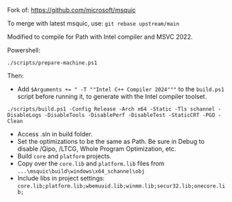 Fork of: https://github.com/microsoft/msquic

To merge with latest msquic, use: `git rebase upstream/main`

Modified to compile for Path with Intel compiler and MSVC 2022.

Powershell:

`./scripts/prepare-machine.ps1`

Then:

* Add `$Arguments += " -T ""Intel C++ Compiler 2024"""` to the `build.ps1` script before running it, to generate with the Intel compiler toolset.

`./scripts/build.ps1 -Config Release -Arch x64 -Static -Tls schannel -DisableLogs -DisableTools -DisablePerf -DisableTest -StaticCRT -PGO -Clean`

* Access .sln in build folder.
* Set the optimizations to be the same as Path. Be sure in Debug to disable /Qipo, /LTCG, Whole Program Optimization, etc.
* Build `core` and `platform` projects.
* Copy over the `core.lib` and `platform.lib` files from `...\msquic\build\windows\x64_schannel\obj`
* Include libs in project settings: `core.lib;platform.lib;wbemuuid.lib;winmm.lib;secur32.lib;onecore.lib;`
